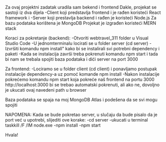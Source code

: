 Za ovaj projektni zadatak uradila sam bekend i frontend
Dakle, projekat se sastoji iz dva dijela
-Client koji predstavlja frontend i je rađen koristeći React framework i
-Server koji prestavlja backend i rađen je koristeći Node.js
Za bazu podataka korištena je MongoDB
Projekat je izgrađen koristeći MERN stack

Koraci za pokretanje (backend):
-Otvoriti webtravel_311 folder u Visual Studio Code
-U jednomterminalu locirati se u folder server (cd server)
-Izvršiti komandu npm install" kako bi se instalirali svi potrebni dependency i paketi
-Kada se instalacija završi treba pokrenuti komandu npm start i tada bi nam se trebala spojiti baza podataka i dići server na port 3000

Za frontend:
-Lociramo se u folder client (cd client) i ponavljamo postupak instalacije dependency-a uz pomoć komande npm install
-Nakon instalacije pokrećemo komandu npm start koja pokreće naš frontend na portu 3000
http://localhost:3000 bi se trebao automatski pokrenuti, ali ako ne, dovoljno je ukucati ovaj navedeni path u browser

Baza podataka se spaja na moj MongoDB Atlas i podešena da se svi mogu spojiti 

NAPOMENA:
Kada se bude pokretao server, u slučaju da bude pisalo da je port već u upotrebi, slijediti ove korake:
-cd server
-ukucati u terminal taskkill /F /IM node.exe
-npm install
-npm start

Hvala!
